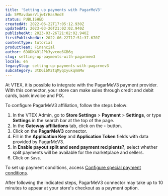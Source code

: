 ```yaml
---
title: 'Setting up payments with PagarMeV3'
id: 5PMavdamrVijwIrHas9ndE
status: PUBLISHED
createdAt: 2022-06-22T17:05:12.930Z
updatedAt: 2023-03-26T21:02:02.940Z
publishedAt: 2023-03-26T21:02:02.940Z
firstPublishedAt: 2022-06-22T17:51:37.670Z
contentType: tutorial
productTeam: Financial
author: 6DODK49lJPk3yvcoe6GB6g
slug: setting-up-payments-with-pagarmev3
locale: en
legacySlug: setting-up-payments-with-pagarmev3
subcategory: 3tDGibM2tqMyqIyukqmmMw
---
```


At VTEX, it is possible to integrate with the PagarMeV3 payment provider. With this connector, your store can make sales through credit and debit cards, bank invoice and PIX.

To configure PagarMeV3 affiliation, follow the steps below:

1. In the VTEX Admin, go to **Store Settings** > **Payment** > **Settings**, or type **Settings** in the search bar at the top of the page.
2. In the __Gateway affiliations__ tab, click on the `+` button.
3. Click on the __PagarMeV3__ connector.
4. Fill in the __Application Key__ and __Application Token__ fields with data provided by PagarMeV3.
5. In __Enable payout split and send payment recipients?__, select whether split payments will be available for the marketplace and sellers.
6. Click on `Save`.

To set up payment conditions, access [Configure special payment conditions](https://help.vtex.com/en/tutorial/condicoes-de-pagamento).

After following the indicated steps, PagarMeV3 connector may take up to 10 minutes to appear at your store's checkout as a payment option.
